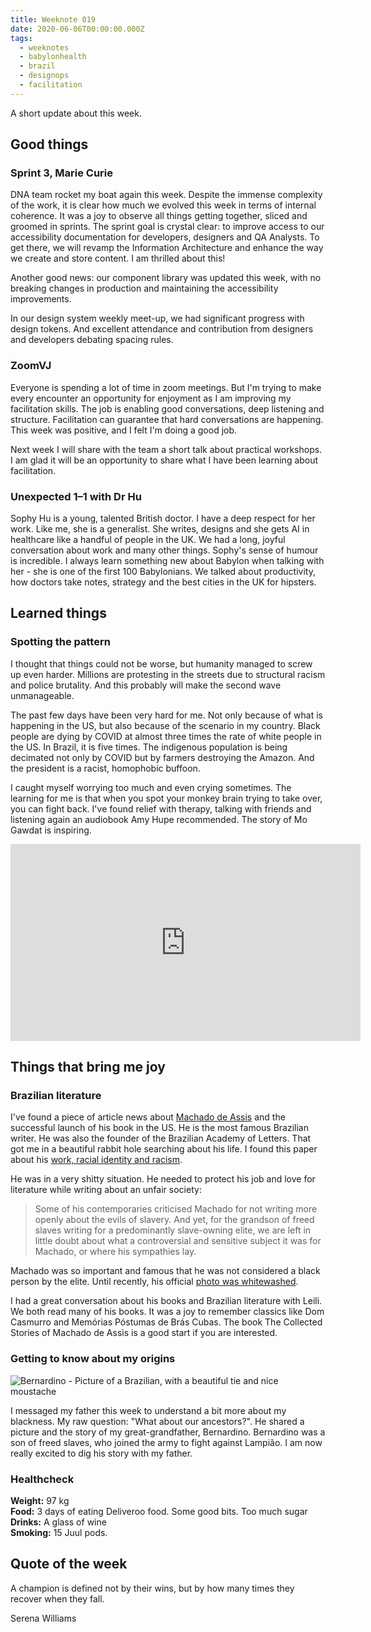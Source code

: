```yaml
---
title: Weeknote 019
date: 2020-06-06T00:00:00.000Z
tags:
  - weeknotes
  - babylonhealth
  - brazil
  - designops
  - facilitation
---
```

A short update about this week.

## Good things

### Sprint 3, Marie Curie

DNA team rocket my boat again this week. Despite the immense complexity of the work, it is clear how much we evolved this week in terms of internal coherence. It was a joy to observe all things getting together, sliced and groomed in sprints. The sprint goal is crystal clear: to improve access to our accessibility documentation for developers, designers and QA Analysts. To get there, we will revamp the Information Architecture and enhance the way we create and store content. I am thrilled about this!

Another good news: our component library was updated this week, with no breaking changes in production and maintaining the accessibility improvements.

In our design system weekly meet-up, we had significant progress with design tokens. And excellent attendance and contribution from designers and developers debating spacing rules.

### **ZoomVJ**

Everyone is spending a lot of time in zoom meetings. But I'm trying to make every encounter an opportunity for enjoyment as I am improving my facilitation skills. The job is enabling good conversations, deep listening and structure. Facilitation can guarantee that hard conversations are happening. This week was positive, and I felt I'm doing a good job.

Next week I will share with the team a short talk about practical workshops. I am glad it will be an opportunity to share what I have been learning about facilitation.

### **Unexpected 1–1 with Dr Hu**

Sophy Hu is a young, talented British doctor. I have a deep respect for her work. Like me, she is a generalist. She writes, designs and she gets AI in healthcare like a handful of people in the UK. We had a long, joyful conversation about work and many other things. Sophy's sense of humour is incredible. I always learn something new about Babylon when talking with her - she is one of the first 100 Babylonians. We talked about productivity, how doctors take notes, strategy and the best cities in the UK for hipsters.

## Learned things

### **Spotting the pattern**

I thought that things could not be worse, but humanity managed to screw up even harder. Millions are protesting in the streets due to structural racism and police brutality. And this probably will make the second wave unmanageable.

The past few days have been very hard for me. Not only because of what is happening in the US, but also because of the scenario in my country. Black people are dying by COVID at almost three times the rate of white people in the US. In Brazil, it is five times. The indigenous population is being decimated not only by COVID but by farmers destroying the Amazon. And the president is a racist, homophobic buffoon.

I caught myself worrying too much and even crying sometimes. The learning for me is that when you spot your monkey brain trying to take over, you can fight back. I've found relief with therapy, talking with friends and listening again an audiobook Amy Hupe recommended. The story of Mo Gawdat is inspiring.  

<iframe width="560" height="315" src="https://www.youtube.com/embed/FfCq-3L_rNk" frameborder="0" allow="accelerometer; autoplay; encrypted-media; gyroscope; picture-in-picture" allowfullscreen></iframe>



## Things that bring me joy

### **Brazilian literature**

I've found a piece of article news about [Machado de Assis](https://www.newyorker.com/magazine/2018/07/09/hes-one-of-brazils-greatest-writers-why-isnt-machado-de-assis-more-widely-read) and the successful launch of his book in the US. He is the most famous Brazilian writer. He was also the founder of the Brazilian Academy of Letters. That got me in a beautiful rabbit hole searching about his life. I found this paper about his [work, racial identity and racism](http://www.psupress.org/books/titles/978-0-271-05246-5.html).

He was in a very shitty situation. He needed to protect his job and love for literature while writing about an unfair society:

> Some of his contemporaries criticised Machado for not writing more openly about the evils of slavery. And yet, for the grandson of freed slaves writing for a predominantly slave-owning elite, we are left in little doubt about what a controversial and sensitive subject it was for Machado, or where his sympathies lay.

Machado was so important and famous that he was not considered a black person by the elite. Until recently, his official [photo was whitewashed](https://www.nytimes.com/2019/06/14/books/brazil-machado-de-assis.html).

I had a great conversation about his books and Brazilian literature with Leili. We both read many of his books. It was a joy to remember classics like Dom Casmurro and Memórias Póstumas de Brás Cubas. The book The Collected Stories of Machado de Assis is a good start if you are interested.



### **Getting to know about my origins**

![Bernardino - Picture of  a Brazilian, with a beautiful tie and nice moustache](/images/photo-2020-06-04-14-17-18.jpg "Bernardino")

I messaged my father this week to understand a bit more about my blackness. My raw question: "What about our ancestors?". He shared a picture and the story of my great-grandfather, Bernardino. Bernardino was a son of freed slaves, who joined the army to fight against Lampião. I am now really excited to dig his story with my father.


### **Healthcheck**

**Weight:** 97 kg \
**Food:** 3 days of eating Deliveroo food. Some good bits. Too much sugar\
**Drinks:** A glass of wine\
**Smoking:** 15 Juul pods.

## Quote of the week

A champion is defined not by their wins, but by how many times they recover when they fall.

Serena Williams